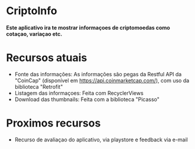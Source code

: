 # CriptoInfo
#### Este aplicativo ira te mostrar informaçoes de criptomoedas como cotaçao, variaçao etc.

# Recursos atuais

 - Fonte das informações: As informações são pegas da Restful API da "CoinCap" (disponível em https://api.coinmarketcap.com/), com uso da biblioteca "Retrofit"
 - Listagem das informaçoes: Feita com RecyclerViews
 - Download das thumbnails: Feita com a biblioteca "Picasso"

# Proximos recursos

 - Recurso de avaliaçao do aplicativo, via playstore e feedback via e-mail
